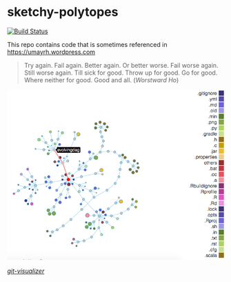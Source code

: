 # sketchy-polytopes

[![Build Status](https://travis-ci.org/umayrh/sketchy-polytopes.svg?branch=master)](https://travis-ci.org/umayrh/sketchy-polytopes)

This repo contains code that is sometimes referenced in https://umayrh.wordpress.com

> Try again. Fail again. Better again. Or better worse. Fail worse again. Still worse again. Till sick for good. Throw up for good. Go for good. Where neither for good. Good and all. (_Worstward Ho_)


![](rep.png)

*[git-visualizer](https://veniversum.me/git-visualizer/?owner=umayrh&repo=sketchy-polytopes)*